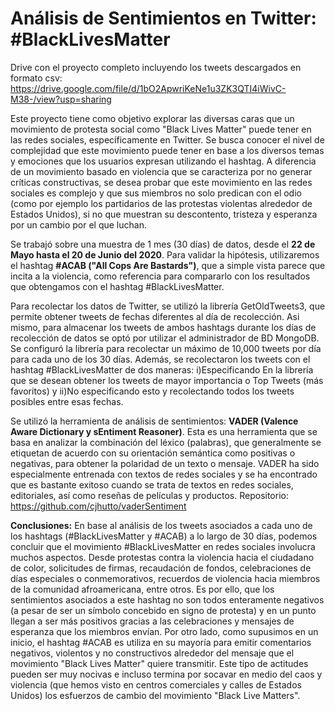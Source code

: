 # Análisis de Sentimientos en Twitter: #BlackLivesMatter

Drive con el proyecto completo incluyendo los tweets descargados en formato csv: https://drive.google.com/file/d/1bO2ApwriKeNe1u3ZK3QTI4iWivC-M38-/view?usp=sharing

Este proyecto tiene como objetivo explorar las diversas caras que un movimiento de protesta social como "Black Lives Matter" puede tener en las redes sociales, específicamente en Twitter. Se busca conocer el nivel de complejidad que este movimiento puede tener en base a los diversos temas y emociones que los usuarios expresan utilizando el hashtag. A diferencia de un movimiento basado en violencia que se caracteriza por no generar críticas constructivas, se desea probar que este movimiento en las redes sociales es complejo y que sus miembros no solo predican con el odio (como por ejemplo los partidarios de las protestas violentas alrededor de Estados Unidos), si no que muestran su descontento, tristeza y esperanza por un cambio por el que luchan.

Se trabajó sobre una muestra de 1 mes (30 días) de datos, desde el **22 de Mayo hasta el 20 de Junio del 2020**. Para validar la hipótesis, utilizaremos el hashtag **#ACAB ("All Cops Are Bastards")**, que a simple vista parece que incita a la violencia, como referencia para compararlo con los resultados que obtengamos con el hashtag #BlackLivesMatter.

Para recolectar los datos de Twitter, se utilizó la librería GetOldTweets3, que permite obtener tweets de fechas diferentes al día de recolección. Asi mismo, para almacenar los tweets de ambos hashtags durante los días de recolección de datos se optó por utilizar el administrador de BD MongoDB. Se configuró la librería para recolectar un máximo de 10,000 tweets por día para cada uno de los 30 días. Además, se recolectaron los tweets con el hashtag #BlackLivesMatter de dos maneras: i)Especificando En la librería que se desean obtener los tweets de mayor importancia o Top Tweets (más favoritos) y ii)No especificando esto y recolectando todos los tweets posibles entre esas fechas.

Se utilizó la herramienta de análisis de sentimientos: **VADER (Valence Aware Dictionary y sEntiment Reasoner)**. Esta es una herramienta que se basa en analizar la combinación del léxico (palabras), que generalmente se etiquetan de acuerdo con su orientación semántica como positivas o negativas, para obtener la polaridad de un texto o mensaje. VADER ha sido especialmente entrenada con textos de redes sociales y se ha encontrado que es bastante exitoso cuando se trata de textos en redes sociales, editoriales, así como reseñas de películas y productos.
Repositorio: https://github.com/cjhutto/vaderSentiment

**Conclusiones:** En base al análisis de los tweets asociados a cada uno de los hashtags (#BlackLivesMatter y #ACAB) a lo largo de 30 días, podemos concluir que el movimiento #BlackLivesMatter en redes sociales involucra muchos aspectos. Desde protestas contra la violencia hacia el ciudadano de color, solicitudes de firmas, recaudación de fondos, celebraciones de días especiales o conmemorativos, recuerdos de violencia hacia miembros de la comunidad afroamericana, entre otros. Es por ello, que los sentimientos asociados a este hashtag no son todos enteramente negativos (a pesar de ser un símbolo concebido en signo de protesta) y en un punto llegan a ser más positivos gracias a las celebraciones y mensajes de esperanza que los miembros envían.
Por otro lado, como supusimos en un inicio, el hashtag #ACAB es utiliza en su mayoría para emitir comentarios negativos, violentos y no constructivos alrededor del mensaje que el movimiento "Black Lives Matter" quiere transmitir. Este tipo de actitudes pueden ser muy nocivas e incluso termina por socavar en medio del caos y violencia (que hemos visto en centros comerciales y calles de Estados Unidos) los esfuerzos de cambio del movimiento "Black Live Matters". 

